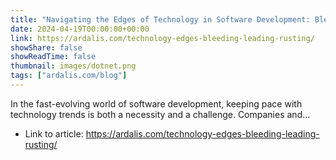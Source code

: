 ```yaml
---
title: "Navigating the Edges of Technology in Software Development: Bleeding, Leading, Dull, and Rusting"
date: 2024-04-19T00:00:00+00:00
link: https://ardalis.com/technology-edges-bleeding-leading-rusting/
showShare: false
showReadTime: false
thumbnail: images/dotnet.png
tags: ["ardalis.com/blog"]
---
```

In the fast-evolving world of software development, keeping pace with technology trends is both a necessity and a challenge. Companies and…

- Link to article: https://ardalis.com/technology-edges-bleeding-leading-rusting/